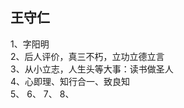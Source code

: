 

## 王守仁    
1、字阳明    
2、后人评价，真三不朽，立功立德立言    
3、从小立志，人生头等大事：读书做圣人    
4、心即理、知行合一、致良知  
5、
6、
7、
8、

## 

##

